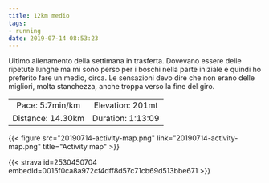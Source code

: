 ```yaml
---
title: 12km medio
tags:
- running
date: 2019-07-14 08:53:23
---
```

Ultimo allenamento della settimana in trasferta. Dovevano essere delle ripetute lunghe ma mi sono perso per i boschi nella parte iniziale e quindi ho preferito fare un medio, circa.
Le sensazioni devo dire che non erano delle migliori, molta stanchezza, anche troppa verso la fine del giro.

| | |
| :-: | :-: |
| Pace: 5:7min/km | Elevation: 201mt |
| Distance: 14.30km | Duration: 1:13:09 |



{{< figure src="20190714-activity-map.png" link="20190714-activity-map.png" title="Activity map" >}}


{{< strava id=2530450704 embedId=0015f0ca8a972cf4dff8d57c71cb69d513bbe671 >}}

